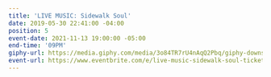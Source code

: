 ```yaml
---
title: 'LIVE MUSIC: Sidewalk Soul'
date: 2019-05-30 22:41:00 -04:00
position: 5
event-date: 2021-11-13 19:00:00 -05:00
end-time: '09PM'
giphy-url: https://media.giphy.com/media/3o84TR7rU4nAqQ2Pbq/giphy-downsized-large.gif
event-url: https://www.eventbrite.com/e/live-music-sidewalk-soul-tickets-200077857257
---
```



